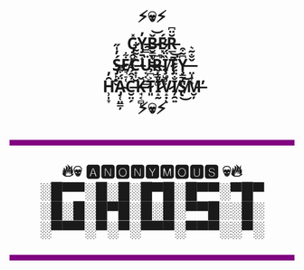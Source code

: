 <!DOCTYPE html>
<html>
  <body>
<h1 align="center">⚡💀⚡ </br>
C̷̡̭͖̹̽Y̵̡̱̝̩͙̓B̴̮͇̟̮̱̌͝É̵͓R̵̲̆̈͆͜</br>
Ś̶̡̙͙̬̓̍̋E̸͉̠̜͋C̶̟͎̮͛̃͂͋Ü̵͔͔̺̲̿͘͠͝Ŗ̴̳͓͚͆̚Ȉ̸̧̺̥͕̈́̉̓T̷̡̄͘Y̶̧͇̦̤̩͆̃͒ ̶̤̩̞̝̜̌̐͂͛</br>H̵̛̹̩̞̑̓Ä̴̡̜̤͇̦́͒͌C̶̮̤̗̉̂́͌͐Ǩ̵̘͔̻̜T̴͈͐͆̉͝I̷̛̝̰̎̾̌V̷̝̣̾ͅI̸̦̯͍̐̈̈́͊̓S̸̢͜͝M̶̮̦̕</br>
⚡💀⚡ </br>
<hr style="height:10px;border-width:0;color:white;background-color:purple">
 🔥💀 🅰🅽🅾🅽🆈🅼🅾🆄🆂 💀🔥 </br>
   ░█▀▀░█░█░█▀█░█▀▀░▀█▀ </br>
   ░█░█░█▀█░█░█░▀▀█░░█░ </br>
   ░▀▀▀░▀░▀░▀▀▀░▀▀▀░░▀░ </br>
<hr style="height:10px;border-width:0;color:white;background-color:purple">

   </body>
</html>
